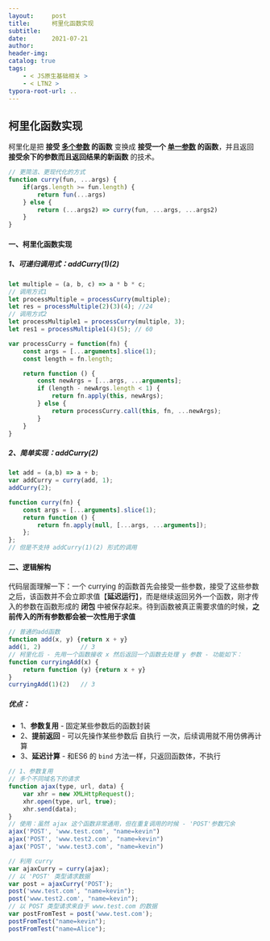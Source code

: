```yaml
---
layout:     post
title:      柯里化函数实现
subtitle:  
date:       2021-07-21
author:     
header-img: 
catalog: true
tags:
    - < JS原生基础相关 >
    - < LTN2 >
typora-root-url: ..
---
```


## 柯里化函数实现

柯里化是把 **接受 <u>多个参数</u> 的函数** 变换成 **接受一个 <u>单一参数</u> 的函数**，并且返回 **接受余下的参数而且返回结果的新函数** 的技术。

```js
// 更简洁、更现代化的方式
function curry(fun, ...args) {
    if(args.length >= fun.length) {
        return fun(...args)
    } else {
        return (...args2) => curry(fun, ...args, ...args2)
    }
}
```

#### 一、柯里化函数实现

##### 1、可递归调用式：addCurry(1)(2)

```js
let multiple = (a, b, c) => a * b * c;
// 调用方式1
let processMultiple = processCurry(multiple);
let res = processMultiple(2)(3)(4); //24
// 调用方式2
let processMultiple1 = processCurry(multiple, 3);
let res1 = processMultiple1(4)(5); // 60

var processCurry = function(fn) {
    const args = [...arguments].slice(1);
    const length = fn.length;

    return function () {
        const newArgs = [...args, ...arguments];
        if (length - newArgs.length < 1) {
            return fn.apply(this, newArgs);
        } else {
            return processCurry.call(this, fn, ...newArgs);
        }
    }
}
```

##### 2、简单实现：addCurry(2)

```js
let add = (a,b) => a + b;
var addCurry = curry(add, 1);
addCurry(2);

function curry(fn) {
    const args = [...arguments].slice(1);
    return function () {
        return fn.apply(null, [...args, ...arguments]);
    };
};
// 但是不支持 addCurry(1)(2) 形式的调用
```



#### 二、逻辑解构

代码层面理解一下：一个 currying 的函数首先会接受一些参数，接受了这些参数之后，该函数并不会立即求值【**延迟运行**】，而是继续返回另外一个函数，刚才传入的参数在函数形成的 **闭包** 中被保存起来。待到函数被真正需要求值的时候，**之前传入的所有参数都会被一次性用于求值**

```js
// 普通的add函数
function add(x, y) {return x + y}
add(1, 2)           // 3
// 柯里化后 - 先用一个函数接收 x 然后返回一个函数去处理 y 参数 - 功能如下：
function curryingAdd(x) {
    return function (y) {return x + y}
}
curryingAdd(1)(2)   // 3
```

##### 优点：

-	1、**参数复用** - 固定某些参数后的函数封装
-	2、**提前返回** - 可以先操作某些参数后 自执行 一次，后续调用就不用仿佛再计算
-	3、**延迟计算** - 和ES6 的 `bind` 方法一样，只返回函数体，不执行

```js
// 1、参数复用
// 多个不同域名下的请求
function ajax(type, url, data) {
    var xhr = new XMLHttpRequest();
    xhr.open(type, url, true);
    xhr.send(data);
}
// 使用：虽然 ajax 这个函数非常通用，但在重复调用的时候 - 'POST'参数冗余
ajax('POST', 'www.test.com', "name=kevin")
ajax('POST', 'www.test2.com', "name=kevin")
ajax('POST', 'www.test3.com', "name=kevin")

// 利用 curry
var ajaxCurry = curry(ajax);
// 以 'POST' 类型请求数据
var post = ajaxCurry('POST');
post('www.test.com', "name=kevin");
post('www.test2.com', "name=kevin");
// 以 POST 类型请求来自于 www.test.com 的数据
var postFromTest = post('www.test.com');
postFromTest("name=kevin");
postFromTest("name=Alice");
```



